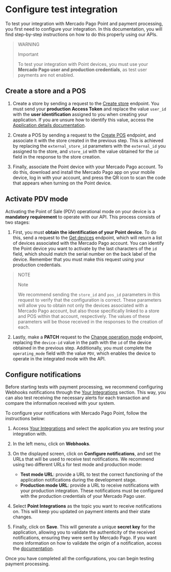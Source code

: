 # Configure test integration

To test your integration with Mercado Pago Point and payment processing, you first need to configure your integration. In this documentation, you will find step-by-step instructions on how to do this properly using our APIs.

> WARNING
>
> Important
>
> To test your integration with Point devices, you must use your **Mercado Pago user and production credentials**, as test user payments are not enabled.

## Create a store and a POS

1. Create a store by sending a request to the [Create store](/developers/en/reference/stores/_users_user_id_stores/post) endpoint. You must send your **production Access Token** and replace the value `user_id` with the **user identification** assigned to you when creating your application. If you are unsure how to identify this value, access the [Application details documentation](/developers/en/docs/mp-point/additional-content/your-integrations/application-details).<br>

2. Create a POS by sending a request to the [Create POS](/developers/en/reference/pos/_pos/post) endpoint, and associate it with the store created in the previous step. This is achieved by replacing the `external_store_id` parameters with the `external_id` you assigned to the store, and `store_id` with the value obtained for the `id` field in the response to the store creation.<br>

3. Finally, associate the Point device with your Mercado Pago account. To do this, download and install the Mercado Pago app on your mobile device, log in with your account, and press the QR icon to scan the code that appears when turning on the Point device.<br>

## Activate PDV mode

Activating the Point of Sale (PDV) operational mode on your device is a **mandatory requirement** to operate with our API. This process consists of two stages:

1. First, you must **obtain the identification of your Point device**. To do this, send a request to the [Get devices](/developers/en/reference/integrations_api/_point_integration-api_devices/get) endpoint, which will return a list of devices associated with the Mercado Pago account. You can identify the Point device you want to activate by the last characters of the `id` field, which should match the serial number on the back label of the device. Remember that you must make this request using your production credentials.

> NOTE
>
> Note
>
> We recommend sending the `store_id` and `pos_id` parameters in this request to verify that the configuration is correct. These parameters will allow you to obtain not only the devices associated with a Mercado Pago account, but also those specifically linked to a store and POS within that account, respectively. The values of these parameters will be those received in the responses to the creation of each.

2. Lastly, make a **PATCH** request to the [Change operation mode](/developers/en/reference/integrations_api/_point_integration-api_devices_device-id/patch) endpoint, replacing the `device-id` value in the path with the `id` of the device obtained in the previous step. Additionally, you must complete the `operating_mode` field with the value `PDV`, which enables the device to operate in the integrated mode with the API.

## Configure notifications

Before starting tests with payment processing, we recommend configuring Webhooks notifications through the [Your Integrations](/developers/panel/app) section. This way, you can also test receiving the necessary alerts for each transaction and compare the information received with your system.

To configure your notifications with Mercado Pago Point, follow the instructions below:

1. Access [Your Integrations](/developers/panel/app) and select the application you are testing your integration with.<br>
2. In the left menu, click on **Webhooks**.<br>
3. On the displayed screen, click on **Configure notifications**, and set the URLs that will be used to receive test notifications. We recommend using two different URLs for test mode and production mode:
    * **Test mode URL**: provide a URL to test the correct functioning of the application notifications during the development stage.
    * **Production mode URL**: provide a URL to receive notifications with your production integration. These notifications must be configured with the production credentials of your Mercado Pago user.<br>

4. Select **Point Integrations** as the topic you want to receive notifications on. This will keep you updated on payment intents and their state changes.<br>
5. Finally, click on **Save**. This will generate a unique **secret key** for the application, allowing you to validate the authenticity of the received notifications, ensuring they were sent by Mercado Pago. If you want more information on how to validate the origin of a notification, access the [documentation](/developers/en/docs/mp-point/additional-content/your-integrations/notifications/webhooks#configuringthroughthedeveloperpanel).

Once you have completed all the configurations, you can begin testing payment processing.